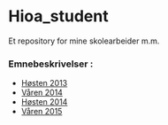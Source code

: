 # Hioa_student
Et repository for mine skolearbeider m.m.

### Emnebeskrivelser :
  - [Høsten 2013](https://github.com/s165519/Hioa_student/H2013/fag2013h.md)
  - [Våren 2014](https://github.com/s165519/Hioa_student/V2014/fag2014v.md)
  - [Høsten 2014](https://github.com/s165519/Hioa_student/H2014/fag2014h.md)
  - [Våren 2015](https://github.com/s165519/Hioa_student/V2015/fag2015v.md)
